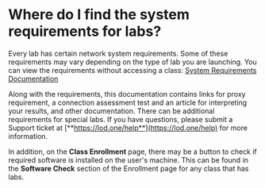 # Where do I find the system requirements for labs?

Every lab has certain network system requirements. Some of these requirements may vary depending on the type of lab you are launching.  You can view the requirements without accessing a class: [System Requirements Documentation](/tms/connectivity-requires.md)

Along with the requirements, this documentation contains links for proxy requirement, a connection assessment test and an article for interpreting your results, and other documentation. There can be additional requirements for special labs. If you have questions, please submit a Support ticket at [**https://lod.one/help**](https://lod.one/help) for more information.

In addition, on the **Class Enrollment** page, there may be a button to check if required software is installed on the user's machine. This can be found in the **Software Check** section of the Enrollment page for any class that has labs.
